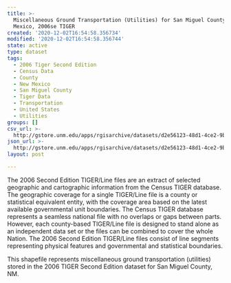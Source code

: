 ```yaml
---
title: >-
  Miscellaneous Ground Transportation (Utilities) for San Miguel County, New
  Mexico, 2006se TIGER
created: '2020-12-02T16:54:58.356734'
modified: '2020-12-02T16:54:58.356744'
state: active
type: dataset
tags:
  - 2006 Tiger Second Edition
  - Census Data
  - County
  - New Mexico
  - San Miguel County
  - Tiger Data
  - Transportation
  - United States
  - Utilities
groups: []
csv_url: >-
  http://gstore.unm.edu/apps/rgisarchive/datasets/d2e56123-48d1-4ce2-9b06-be0f7d3fd88e/tgr2006se_sanm_lkc.derived.csv
json_url: >-
  http://gstore.unm.edu/apps/rgisarchive/datasets/d2e56123-48d1-4ce2-9b06-be0f7d3fd88e/tgr2006se_sanm_lkc.derived.json
layout: post

---
```

The 2006 Second Edition TIGER/Line files are an extract of selected geographic and cartographic information from the Census TIGER database.  The geographic coverage for a single TIGER/Line file is a county or statistical equivalent entity, with the coverage area based on the latest available governmental unit boundaries. The Census TIGER database represents a seamless national file with no overlaps or gaps between parts.  However, each county-based TIGER/Line file is designed to stand alone as an independent data set or the files can be combined to cover the whole Nation.  The 2006 Second Edition  TIGER/Line files consist of line segments representing physical features and governmental and statistical boundaries.  

This shapefile represents miscellaneous ground transportation (utilities) stored in the 2006 TIGER Second Edition dataset for San Miguel County, NM.
